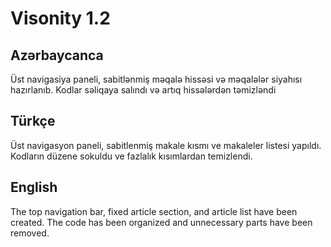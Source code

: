 # Visonity 1.2


## Azərbaycanca
Üst navigasiya paneli, sabitlənmiş məqalə hissəsi və məqalələr siyahısı hazırlanıb.
 Kodlar səliqaya salındı və artıq hissələrdən təmizləndi

## Türkçe
Üst navigasyon paneli, sabitlenmiş makale kısmı ve makaleler listesi yapıldı.
 Kodların düzene sokuldu ve fazlalık kısımlardan temizlendi.

## English
The top navigation bar, fixed article section, and article list have been created.
 The code has been organized and unnecessary parts have been removed.
